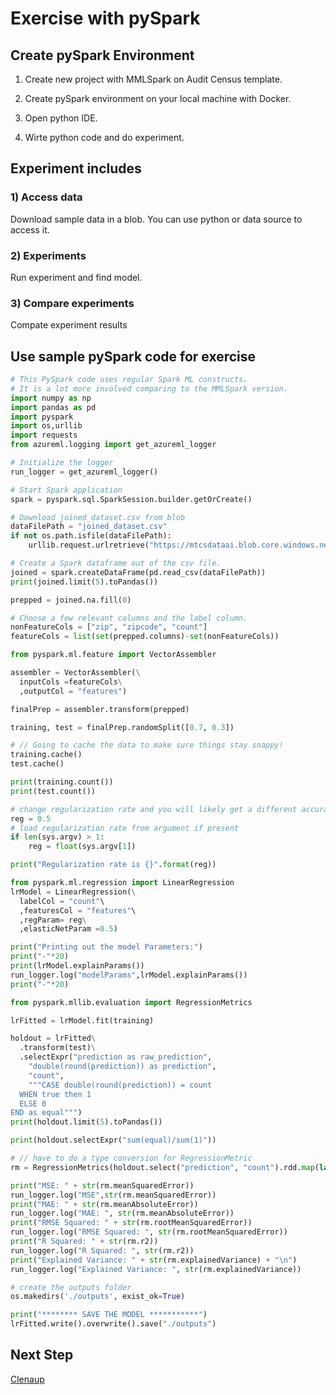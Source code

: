 # Exercise with pySpark

## Create pySpark Environment

1. Create new project with MMLSpark on Audit Census template.

2. Create pySpark environment on your local machine with Docker.

3. Open python IDE.

4. Wirte python code and do experiment.

## Experiment includes

### 1) Access data

Download sample data in a blob. You can use python or data source to access it.

### 2) Experiments

Run experiment and find model.

### 3) Compare experiments

Compate experiment results

## Use sample pySpark code for exercise

```python
# This PySpark code uses regular Spark ML constructs. 
# It is a lot more involved comparing to the MMLSpark version.
import numpy as np
import pandas as pd
import pyspark
import os,urllib
import requests
from azureml.logging import get_azureml_logger

# Initialize the logger
run_logger = get_azureml_logger() 

# Start Spark application
spark = pyspark.sql.SparkSession.builder.getOrCreate()

# Download joined_dataset.csv from blob
dataFilePath = "joined_dataset.csv"
if not os.path.isfile(dataFilePath):
    urllib.request.urlretrieve("https://mtcsdataai.blob.core.windows.net/taxandmarket/" + dataFilePath, dataFilePath)

# Create a Spark dataframe out of the csv file.
joined = spark.createDataFrame(pd.read_csv(dataFilePath))
print(joined.limit(5).toPandas())

prepped = joined.na.fill(0)

# Choose a few relevant columns and the label column.
nonFeatureCols = ["zip", "zipcode", "count"]
featureCols = list(set(prepped.columns)-set(nonFeatureCols))

from pyspark.ml.feature import VectorAssembler

assembler = VectorAssembler(\
  inputCols =featureCols\
  ,outputCol = "features")

finalPrep = assembler.transform(prepped)

training, test = finalPrep.randomSplit([0.7, 0.3])

# // Going to cache the data to make sure things stay snappy!
training.cache()
test.cache()

print(training.count())
print(test.count())

# change regularization rate and you will likely get a different accuracy.
reg = 0.5
# load regularization rate from argument if present
if len(sys.argv) > 1:
    reg = float(sys.argv[1])

print("Regularization rate is {}".format(reg))

from pyspark.ml.regression import LinearRegression
lrModel = LinearRegression(\
  labelCol = "count"\
  ,featuresCol = "features"\
  ,regParam= reg\
  ,elasticNetParam =0.5)

print("Printing out the model Parameters:")
print("-"*20)
print(lrModel.explainParams())
run_logger.log("modelParams",lrModel.explainParams())
print("-"*20)

from pyspark.mllib.evaluation import RegressionMetrics

lrFitted = lrModel.fit(training)

holdout = lrFitted\
  .transform(test)\
  .selectExpr("prediction as raw_prediction", 
    "double(round(prediction)) as prediction", 
    "count", 
    """CASE double(round(prediction)) = count 
  WHEN true then 1
  ELSE 0
END as equal""")
print(holdout.limit(5).toPandas())

print(holdout.selectExpr("sum(equal)/sum(1)"))

# // have to do a type conversion for RegressionMetric
rm = RegressionMetrics(holdout.select("prediction", "count").rdd.map(lambda x: (x[0], x[1])))

print("MSE: " + str(rm.meanSquaredError))
run_logger.log("MSE",str(rm.meanSquaredError))
print("MAE: " + str(rm.meanAbsoluteError))
run_logger.log("MAE: ", str(rm.meanAbsoluteError))
print("RMSE Squared: " + str(rm.rootMeanSquaredError))
run_logger.log("RMSE Squared: ", str(rm.rootMeanSquaredError))
print("R Squared: " + str(rm.r2))
run_logger.log("R Squared: ", str(rm.r2))
print("Explained Variance: " + str(rm.explainedVariance) + "\n")
run_logger.log("Explained Variance: ", str(rm.explainedVariance))

# create the outputs folder
os.makedirs('./outputs', exist_ok=True)

print("******** SAVE THE MODEL ***********")
lrFitted.write().overwrite().save("./outputs")
```

## Next Step

[Clenaup](./99.Cleanup.md)
